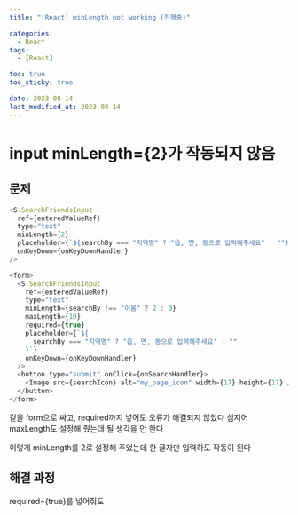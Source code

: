 ```yaml
---
title: "[React] minLength not working (진행중)"

categories:
  - React
tags:
  - [React]

toc: true
toc_sticky: true

date: 2023-08-14
last_modified_at: 2023-08-14
---
```


# input minLength={2}가 작동되지 않음

## 문제

```javascript
<S.SearchFriendsInput
  ref={enteredValueRef}
  type="text"
  minLength={2}
  placeholder={`${searchBy === "지역명" ? "읍, 면, 동으로 입력해주세요" : ""}`}
  onKeyDown={onKeyDownHandler}
/>
```

```javascript
<form>
  <S.SearchFriendsInput
    ref={enteredValueRef}
    type="text"
    minLength={searchBy !== "이름" ? 2 : 0}
    maxLength={10}
    required={true}
    placeholder={`${
      searchBy === "지역명" ? "읍, 면, 동으로 입력해주세요" : ""
    }`}
    onKeyDown={onKeyDownHandler}
  />
  <button type="submit" onClick={onSearchHandler}>
    <Image src={searchIcon} alt="my_page_icon" width={17} height={17} />
  </button>
</form>
```

겉을 form으로 싸고, required까지 넣어도 오류가 해결되지 않았다 심지어 maxLength도 설정해 줬는데 될 생각을 안 한다

이렇게 minLength를 2로 설정해 주었는데 한 글자만 입력하도 작동이 된다

## 해결 과정

required={true}를 넣어줘도
